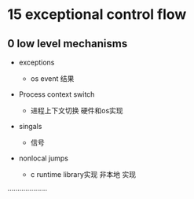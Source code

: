 # 15 exceptional control flow



## 0 low level mechanisms

- exceptions 
  
  - os event 结果

- Process context switch
  
  - 进程上下文切换   硬件和os实现

- singals
  
  - 信号

- nonlocal jumps 
  
  - c runtime library实现 非本地               实现

····················


